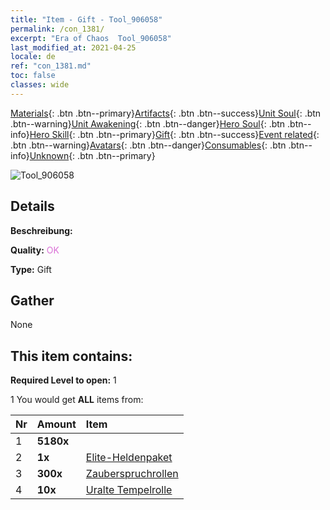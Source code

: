 ```yaml
---
title: "Item - Gift - Tool_906058"
permalink: /con_1381/
excerpt: "Era of Chaos  Tool_906058"
last_modified_at: 2021-04-25
locale: de
ref: "con_1381.md"
toc: false
classes: wide
---
```

 [Materials](/ItemsDE/){: .btn .btn--primary}[Artifacts](/ItemsDE/Artifacts/){: .btn .btn--success}[Unit Soul](/ItemsDE/UnitSoul/){: .btn .btn--warning}[Unit Awakening](/ItemsDE/UnitAwakening/){: .btn .btn--danger}[Hero Soul](/ItemsDE/HeroSoul/){: .btn .btn--info}[Hero Skill](/ItemsDE/HeroSkill/){: .btn .btn--primary}[Gift](/ItemsDE/Gift/){: .btn .btn--success}[Event related](/ItemsDE/Events/){: .btn .btn--warning}[Avatars](/ItemsDE/Avatars/){: .btn .btn--danger}[Consumables](/ItemsDE/Consumables/){: .btn .btn--info}[Unknown](/ItemsDE/Unknown/){: .btn .btn--primary}

 ![Tool_906058](/images/t/i_907117.png)

## Details
 **Beschreibung:** 

 **Quality:** <span style="color: #DA70D6">OK</span>

 **Type:** Gift

## Gather

  None

## This item contains:

 **Required Level to open:** 1

 1 You would get **ALL** items  from:

  | Nr | Amount |     Item    |
  |:---|:-------|:------------|
  | 1 |  **5180x** | <i class="fas fa-gem"/> |  | 
  | 2 |  **1x** | [Elite-Heldenpaket](/ItemsDE/con_1372/) |  | 
  | 3 |  **300x** | [Zauberspruchrollen](/ItemsDE/con_694/) |  | 
  | 4 |  **10x** | [Uralte Tempelrolle](/ItemsDE/con_697/) |  | 
